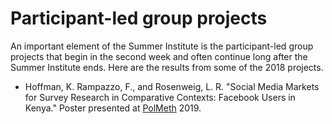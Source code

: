# Participant-led group projects

An important element of the Summer Institute is the participant-led group projects that begin in the second week and often continue long after the Summer Institute ends.  Here are the results from some of the 2018 projects.

- Hoffman, K. Rampazzo, F., and Rosenweig, L. R. "Social Media Markets for Survey Research in Comparative Contexts: Facebook Users in Kenya." Poster presented at [PolMeth](http://polmeth.mit.edu/) 2019.
